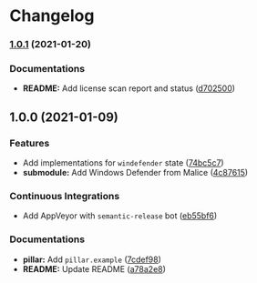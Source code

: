 # Changelog

### [1.0.1](https://github.com/extra2000/windefender-formula/compare/v1.0.0...v1.0.1) (2021-01-20)


### Documentations

* **README:** Add license scan report and status ([d702500](https://github.com/extra2000/windefender-formula/commit/d7025005be85a0e07ef62b30aeabc98533ae0593))

## 1.0.0 (2021-01-09)


### Features

* Add implementations for `windefender` state ([74bc5c7](https://github.com/extra2000/windefender-formula/commit/74bc5c76e5f22cfc3191b9a9dca9aaf6c26a626e))
* **submodule:** Add Windows Defender from Malice ([4c87615](https://github.com/extra2000/windefender-formula/commit/4c87615cab9f8d60679646ed84f9050b5f9d8b32))


### Continuous Integrations

* Add AppVeyor with `semantic-release` bot ([eb55bf6](https://github.com/extra2000/windefender-formula/commit/eb55bf6767f2b2666d9ea85f3b460bff3d3bf420))


### Documentations

* **pillar:** Add `pillar.example` ([7cdef98](https://github.com/extra2000/windefender-formula/commit/7cdef98b9fc50ebc9128bc18eb226f630c24e6d7))
* **README:** Update README ([a78a2e8](https://github.com/extra2000/windefender-formula/commit/a78a2e87dd9660f8915d8d17d38ad8ad345aa924))
